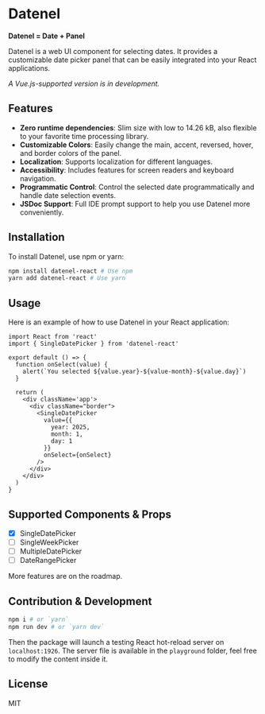 # Datenel

**Datenel = Date + Panel**

Datenel is a web UI component for selecting dates. It provides a customizable date picker panel that can be easily integrated into your React applications.

*A Vue.js-supported version is in development.*

## Features

- **Zero runtime dependencies**: Slim size with low to 14.26 kB, also flexible to your favorite time processing library.
- **Customizable Colors**: Easily change the main, accent, reversed, hover, and border colors of the panel.
- **Localization**: Supports localization for different languages.
- **Accessibility**: Includes features for screen readers and keyboard navigation.
- **Programmatic Control**: Control the selected date programmatically and handle date selection events.
- **JSDoc Support**: Full IDE prompt support to help you use Datenel more conveniently.

## Installation

To install Datenel, use npm or yarn:

```sh
npm install datenel-react # Use npm
yarn add datenel-react # Use yarn
```

## Usage

Here is an example of how to use Datenel in your React application:

```tsx
import React from 'react'
import { SingleDatePicker } from 'datenel-react'

export default () => {
  function onSelect(value) {
    alert(`You selected ${value.year}-${value-month}-${value.day}`)
  }

  return (
    <div className='app'>
      <div className="border">
        <SingleDatePicker 
          value={{
            year: 2025,
            month: 1,
            day: 1
          }}
          onSelect={onSelect}
        />
      </div>
    </div>
  )
}
```

## Supported Components & Props

- [x] SingleDatePicker
- [ ] SingleWeekPicker
- [ ] MultipleDatePicker
- [ ] DateRangePicker

More features are on the roadmap.

## Contribution & Development

```zsh
npm i # or `yarn`
npm run dev # or `yarn dev`
```

Then the package will launch a testing React hot-reload server on `localhost:1926`. The server file is available in the `playground` folder, feel free to modify the content inside it.

## License

MIT